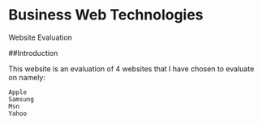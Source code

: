 # Business Web Technologies

Website Evaluation

##Introduction

This website is an evaluation of 4 websites that I have chosen to evaluate on namely:

```
Apple
Samsung
Msn
Yahoo
```



